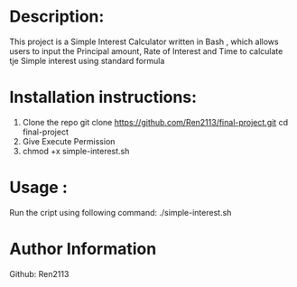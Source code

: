 # Description:
This project is a Simple Interest Calculator written in Bash , which allows users to input the Principal amount, Rate of Interest and Time to calculate tje Simple interest using standard formula

# Installation instructions:
1. Clone the repo
git clone https://github.com/Ren2113/final-project.git
cd final-project
2. Give Execute Permission
3. chmod +x simple-interest.sh

# Usage :
Run the cript using following command:
./simple-interest.sh

# Author Information
Github: Ren2113
